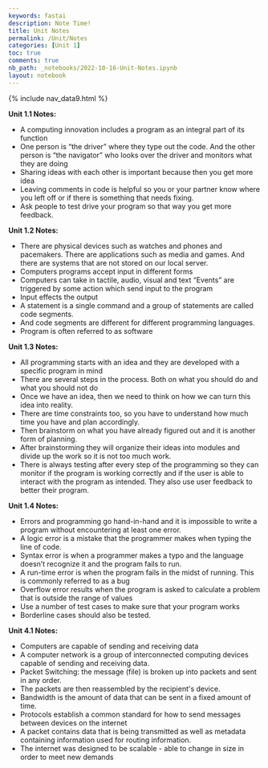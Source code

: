 ```yaml
---
keywords: fastai
description: Note Time!
title: Unit Notes
permalink: /Unit/Notes
categories: [Unit 1]
toc: true
comments: true
nb_path: _notebooks/2022-10-16-Unit-Notes.ipynb
layout: notebook
---
```


<!--
#################################################
### THIS FILE WAS AUTOGENERATED! DO NOT EDIT! ###
#################################################
# file to edit: _notebooks/2022-10-16-Unit-Notes.ipynb
-->

<div class="container" id="notebook-container">
        
<div class="cell border-box-sizing text_cell rendered"><div class="inner_cell">
<div class="text_cell_render border-box-sizing rendered_html">
<p>{% include nav_data9.html %}</p>

</div>
</div>
</div>
<div class="cell border-box-sizing text_cell rendered"><div class="inner_cell">
<div class="text_cell_render border-box-sizing rendered_html">
<p><strong>Unit 1.1 Notes:</strong></p>
<ul>
<li>A computing innovation includes a program as an integral part of its function</li>
<li>One person is “the driver” where they type out the code. And the other person is “the navigator” who looks over the driver and monitors what they are doing</li>
<li>Sharing ideas with each other is important because then you get more idea</li>
<li>Leaving comments in code is helpful so you or your partner know where you left off or if there is something that needs fixing.</li>
<li>Ask people to test drive your program so that way you get more feedback.</li>
</ul>
<p><strong>Unit 1.2 Notes:</strong></p>
<ul>
<li>There are physical devices such as watches and phones and pacemakers. There are applications such as media and games. And there are systems that are not stored on our local server.</li>
<li>Computers programs accept input in different forms</li>
<li>Computers can take in tactile, audio, visual and text
“Events” are triggered by some action which send input to the program</li>
<li>Input effects the output</li>
<li>A statement is a single command and a group of statements are called code segments.</li>
<li>And code segments are different for different programming languages.</li>
<li>Program is often referred to as software</li>
</ul>
<p><strong>Unit 1.3 Notes:</strong></p>
<ul>
<li>All programming starts with an idea and they are developed with a specific program in mind</li>
<li>There are several steps in the process. Both on what you should do and what you should not do</li>
<li>Once we have an idea, then we need to think on how we can turn this idea into reality.</li>
<li>There are time constraints too, so you have to understand how much time you have and plan accordingly.</li>
<li>Then brainstorm on what you have already figured out and it is another form of planning.</li>
<li>After brainstorming they will organize their ideas into modules and divide up the work so it is not too much work.</li>
<li>There is always testing after every step of the programming so they can monitor if the program is working correctly and if the user is able to interact with the program as intended. They also use user feedback to better their program.</li>
</ul>
<p><strong>Unit 1.4 Notes:</strong></p>
<ul>
<li>Errors and  programming go hand-in-hand and it is impossible to write a program without encountering at least one error.</li>
<li>A logic error is a mistake that the programmer makes when typing the line of code.</li>
<li>Syntax error is when a programmer makes a typo and the language doesn’t recognize it and the program fails to run.</li>
<li>A run-time error is when the program fails in the midst of running. This is commonly referred to as a bug</li>
<li>Overflow error results when the program is asked to calculate a problem that is outside the range of values</li>
<li>Use a number of test cases to make sure that your program works</li>
<li>Borderline cases should also be tested.</li>
</ul>
<p><strong>Unit 4.1 Notes:</strong></p>
<ul>
<li>Computers are capable of sending and receiving data</li>
<li>A computer network is a group of interconnected computing devices capable of sending and receiving data.</li>
<li>Packet Switching: the message (file) is broken up into packets and sent in any order. </li>
<li>The packets are then reassembled by the recipient's device.</li>
<li>Bandwidth is the amount of data that can be sent in a fixed amount of time.</li>
<li>Protocols establish a common standard for how to send messages between devices on the internet</li>
<li>A packet contains data that is being transmitted as well as metadata containing information used for routing information.</li>
<li>The internet was designed to be scalable - able to change in size in order to meet new demands</li>
</ul>

</div>
</div>
</div>
</div>
 

